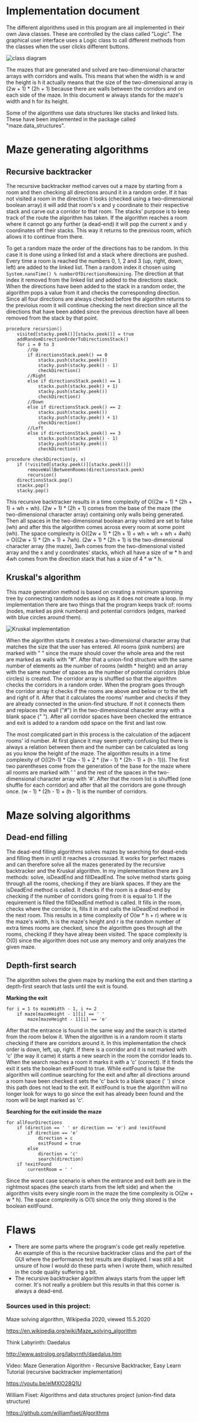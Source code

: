 # Implementation document

The different algorithms used in this program are all implemented in their own Java classes. These are controlled by the class called "Logic". The graphical user interface uses a Logic class to call different methods from the classes when the user clicks different buttons.

![class diagram](https://raw.githubusercontent.com/H4m5t3r/Comparison-of-maze-solving-algorithms/master/Documentation/Pictures/class_diagram.jpg)

The mazes that are generated and solved are two-dimensional character arrays with corridors and walls. This means that when the width is w and the height is h it actually means that the size of the two-dimensional array is (2w + 1) * (2h + 1) because there are walls between the corridors and on each side of the maze. In this document w always stands for the maze's width and h for its height.

Some of the algorithms use data structures like stacks and linked lists. These have been implemented in the package called "maze.data_structures".

# Maze generating algorithms

## Recursive backtracker
The recursive backtracker method carves out a maze by starting from a room and then checking all directions around it in a random order. If it has not visited a room in the direction it looks (checked using a two-dimensional boolean array) it will add that room's x and y coordinate to their respective stack and carve out a corridor to that room. The stacks' purpose is to keep track of the route the algorithm has taken. If the algorithm reaches a room where it cannot go any further (a dead-end) it will pop the current x and y coordinates off their stacks. This way it returns to the previous room, which allows it to continue from there.

To get a random maze the order of the directions has to be random. In this case it is done using a linked list and a stack where directions are pushed. Every time a room is reached the numbers 0, 1, 2 and 3 (up, right, down, left) are added to the linked list. Then a random index it chosen using `System.nanoTime() % numberOfDirectionsRemaining`. The direction at that index it removed from the linked list and added to the directions stack. When the directions have been added to the stack in a random order, the algorithm pops a value from it and checks the corresponding direction. Since all four directions are always checked before the algorithm returns to the previoius room it will continue checking the next direction since all the directions that have been added since the previous direction have all been removed from the stack by that point.

```
procedure recursion()
    visited[stacky.peek()][stackx.peek()] = true
    addRandomDirectionOrderToDirectionsStack()
    for i = 0 to 3
        //Up
        if directionsStack.peek() == 0
            stackx.push(stackx.peek())
            stacky.push(stacky.peek() - 1)
            checkDirection()
        //Right
        else if directionsStack.peek() == 1
            stackx.push(stackx.peek() + 1)
            stacky.push(stacky.peek())
            checkDirection()
        //Down
        else if directionsStack.peek() == 2
            stackx.push(stackx.peek())
            stacky.push(stacky.peek() + 1)
            checkDirection()
        //Left
        else if directionsStack.peek() == 3
            stackx.push(stackx.peek() - 1)
            stacky.push(stacky.peek())
            checkDirection()
```

```
procedure checkDirection(y, x)
    if (!visited[stacky.peek()][stackx.peek()])
        removeWallBetweenRooms(directionsstack.peek)
        recursion()
    directionsStack.pop()
    stackx.pop()
    stacky.pop()
```

This recursive backtracker results in a time complexity of O((2w + 1) * (2h + 1) + wh + wh). (2w + 1) * (2h + 1) comes from the base of the maze (the two-dimensional character array) containing only walls being generated. Then all spaces in the two-dimensional boolean array visited are set to false (wh) and after this the algorithm comes across every room at some point (wh). The space complexity is O((2w + 1) * (2h + 1) + wh + wh + wh + 4wh) = O((2w + 1) * (2h + 1) + 7wh). (2w + 1) * (2h + 1) is the two-dimensional character array (the maze), 3wh comes from the two-dimensional visited array and the x and y coordinates' stacks, which all have a size of w * h and 4wh comes from the direction stack that has a size of 4 * w * h.

## Kruskal's algorithm
This maze generation method is based on creating a minimum spanning tree by connecting random nodes as long as it does not create a loop. In my implementation there are two things that the program keeps track of: rooms (nodes, marked as pink numbers) and potential corridors (edges, marked with blue circles around them).

![Kruskal implementation](https://raw.githubusercontent.com/H4m5t3r/Comparison-of-maze-solving-algorithms/master/Documentation/Pictures/Kruskal%20example.jpg)

When the algorithm starts it creates a two-dimensional character array that matches the size that the user has entered. All rooms (pink numbers) are marked with " " since the maze should cover the whole area and the rest are marked as walls with "#". After that a union-find structure with the same number of elements as the number of rooms (width * height) and an array with the same number of spaces as the number of potential corridors (blue circles) is created. The corridor array is shuffled so that the algorithm checks the corridors in a random order. When the program goes through the corridor array it checks if the rooms are above and below or to the left and right of it. After that it calculates the rooms' number and checks if they are already connected in the union-find structure. If not it connects them and replaces the wall ("#") in the two-dimensional character array with a blank space (" "). After all corridor spaces have been checked the entrance and exit is added to a random odd space on the first and last row.

The most complicated part in this process is the calculation of the adjacent rooms' id number. At first glance it may seem pretty confusing but there is always a relation between them and the number can be calculated as long as you know the height of the maze. The algorithm results in a time complexity of O((2h-1) * (2w - 1) +  2 * ((w - 1) * (2h - 1) + (h - 1))). The first two parentheses come from the generation of the base for the maze where all rooms are marked with ' ' and the rest of the spaces in the two-dimensional character array with '#'. After that the room list is shuffled (one shuffle for each corridor) and after that all the corridors are gone through once. (w - 1) * (2h - 1) + (h - 1) is the number of corridors.

# Maze solving algorithms

## Dead-end filling
The dead-end filling algorithms solves mazes by searching for dead-ends and filling them in until it reaches a crossroad. It works for perfect mazes and can therefore solve all the mazes generated by the recursive backtracker and the Kruskal algorithm. In my implementation there are 3 methods: solve, isDeadEnd and fillDeadEnd. The solve method starts going through all the rooms, checking if they are blank spaces. If they are the isDeadEnd method is called. It checks if the room is a dead-end by checking if the number of corridors going from it is equal to 1. If the requirement is filled the fillDeadEnd method is called. It fills in the room, checks where the corridor is, fills it in and calls the isDeadEnd method in the next room. This results in a time complexity of O(w * h + r) where w is the maze's width, h is the maze's height and r is the random number of extra times rooms are checked, since the algorithm goes through all the rooms, checking if they have alreay been visited. The space complexity is O(0) since the algorithm does not use any memory and only analyzes the given maze.

## Depth-first search
The algorithm solves the given maze by marking the exit and then starting a depth-first search that lasts until the exit is found.

**Marking the exit**
```
for i = 1 to mazeWidth - 1, i += 2
    if maze[mazeHeight - 1][i] == ' '
        maze[mazeHeight - 1][i] == 'e'
```

After that the entrance is found in the same way and the search is started from the room below it. When the algorithm is in a random room it starts checking if there are corridors around it. In this implementation the check order is down, left, up, right. If there is a corridor and it is not marked with 'c' (the way it came) it starts a new search in the room the corridor leads to. When the search reaches a room it marks it with a 'c' (correct). If it finds the exit it sets the boolean exitFound to true. While exitFound is false the algorithm will continue searching for the exit and after all directions around a room have been checked it sets the 'c' back to a blank space (' ') since this path does not lead to the exit. If exitFound is true the algorithm will no longer look for ways to go since the exit has already been found and the room will be kept marked as 'c'.

**Searching for the exit inside the maze**
```
for allFourDirections
    if (direction == ' ' or direction == 'e') and !exitFound
        if direction == 'e'
            direction = c
            exitFound = true
        else
            direction = 'c'
            search(direction)
    if !exitFound
        currentRoom = ' '
```

Since the worst case scenario is when the entrance and exit both are in the rightmost spaces (the search starts from the left side) and when the algorithm visits every single room in the maze the time complexity is O(2w + w * h). The space complexity is O(1) since the only thing stored is the boolean exitFound.

# Flaws
* There are some parts where the program's code get really repetetive. An example of this is the recursive backtracker class and the part of the GUI where the performance test results are displayed. I was still a bit unsure of how I would do these parts when I wrote them, which resulted in the code quality suffering a bit.
* The recursive backtracker algorithm always starts from the upper left corner. It's not really a problem but this results in that this corner is always a dead-end.

### Sources used in this project:

Maze solving algorithm, Wikipedia 2020, viewed 15.5.2020

https://en.wikipedia.org/wiki/Maze_solving_algorithm

Think Labyrinth: Daedalus

http://www.astrolog.org/labyrnth/daedalus.htm

Video: Maze Generation Algorithm - Recursive Backtracker, Easy Learn Tutorial (recursive backtracker implementation)

https://youtu.be/elMXlO28Q1U

William Fiset: Algorithms and data structures project (union-find data structure)

https://github.com/williamfiset/Algorithms
